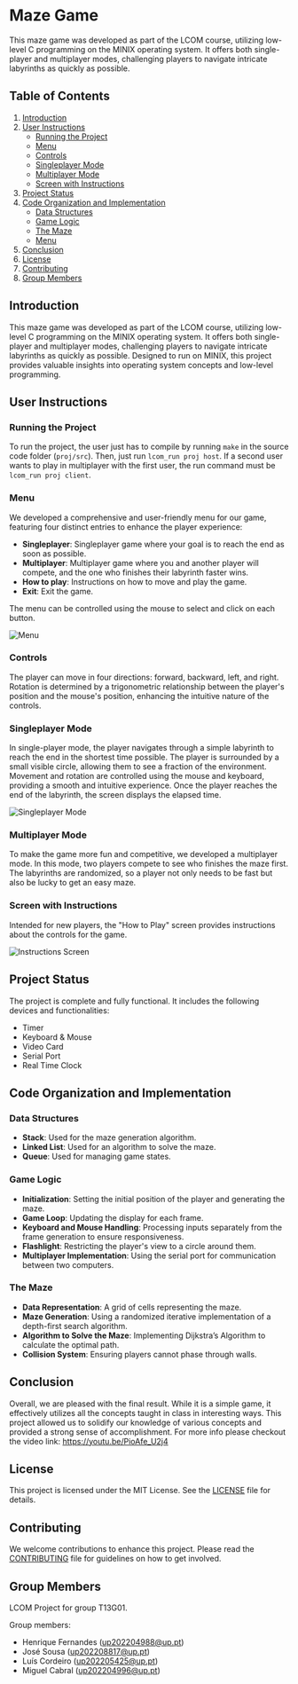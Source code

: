 # Maze Game

This maze game was developed as part of the LCOM course, utilizing low-level C programming on the MINIX operating system. It offers both single-player and multiplayer modes, challenging players to navigate intricate labyrinths as quickly as possible.

## Table of Contents

1. [Introduction](#introduction)
2. [User Instructions](#user-instructions)
    - [Running the Project](#running-the-project)
    - [Menu](#menu)
    - [Controls](#controls)
    - [Singleplayer Mode](#singleplayer-mode)
    - [Multiplayer Mode](#multiplayer-mode)
    - [Screen with Instructions](#screen-with-instructions)
3. [Project Status](#project-status)
4. [Code Organization and Implementation](#code-organization-and-implementation)
    - [Data Structures](#data-structures)
    - [Game Logic](#game-logic)
    - [The Maze](#the-maze)
    - [Menu](#menu-1)
5. [Conclusion](#conclusion)
6. [License](#license)
7. [Contributing](#contributing)
8. [Group Members](#group-members)

## Introduction

This maze game was developed as part of the LCOM course, utilizing low-level C programming on the MINIX operating system. It offers both single-player and multiplayer modes, challenging players to navigate intricate labyrinths as quickly as possible. Designed to run on MINIX, this project provides valuable insights into operating system concepts and low-level programming.



## User Instructions

### Running the Project

To run the project, the user just has to compile by running `make` in the source code folder (`proj/src`). Then, just run `lcom_run proj host`. If a second user wants to play in multiplayer with the first user, the run command must be `lcom_run proj client`.

### Menu

We developed a comprehensive and user-friendly menu for our game, featuring four distinct entries to enhance the player experience:
- **Singleplayer**: Singleplayer game where your goal is to reach the end as soon as possible.
- **Multiplayer**: Multiplayer game where you and another player will compete, and the one who finishes their labyrinth faster wins.
- **How to play**: Instructions on how to move and play the game.
- **Exit**: Exit the game.

The menu can be controlled using the mouse to select and click on each button.

![Menu](images/menu.png)
### Controls

The player can move in four directions: forward, backward, left, and right. Rotation is determined by a trigonometric relationship between the player's position and the mouse's position, enhancing the intuitive nature of the controls.

### Singleplayer Mode

In single-player mode, the player navigates through a simple labyrinth to reach the end in the shortest time possible. The player is surrounded by a small visible circle, allowing them to see a fraction of the environment. Movement and rotation are controlled using the mouse and keyboard, providing a smooth and intuitive experience. Once the player reaches the end of the labyrinth, the screen displays the elapsed time.

![Singleplayer Mode](images/Single.png)

### Multiplayer Mode

To make the game more fun and competitive, we developed a multiplayer mode. In this mode, two players compete to see who finishes the maze first. The labyrinths are randomized, so a player not only needs to be fast but also be lucky to get an easy maze.

### Screen with Instructions

Intended for new players, the "How to Play" screen provides instructions about the controls for the game.

![Instructions Screen](images/instructions.png)

## Project Status

The project is complete and fully functional. It includes the following devices and functionalities:
- Timer
- Keyboard & Mouse
- Video Card
- Serial Port
- Real Time Clock

## Code Organization and Implementation

### Data Structures

- **Stack**: Used for the maze generation algorithm.
- **Linked List**: Used for an algorithm to solve the maze.
- **Queue**: Used for managing game states.

### Game Logic

- **Initialization**: Setting the initial position of the player and generating the maze.
- **Game Loop**: Updating the display for each frame.
- **Keyboard and Mouse Handling**: Processing inputs separately from the frame generation to ensure responsiveness.
- **Flashlight**: Restricting the player's view to a circle around them.
- **Multiplayer Implementation**: Using the serial port for communication between two computers.

### The Maze

- **Data Representation**: A grid of cells representing the maze.
- **Maze Generation**: Using a randomized iterative implementation of a depth-first search algorithm.
- **Algorithm to Solve the Maze**: Implementing Dijkstra’s Algorithm to calculate the optimal path.
- **Collision System**: Ensuring players cannot phase through walls.


## Conclusion

Overall, we are pleased with the final result. While it is a simple game, it effectively utilizes all the concepts taught in class in interesting ways. This project allowed us to solidify our knowledge of various concepts and provided a strong sense of accomplishment.
For more info please checkout the video link: https://youtu.be/PioAfe_U2j4

## License

This project is licensed under the MIT License. See the [LICENSE](LICENSE) file for details.

## Contributing

We welcome contributions to enhance this project. Please read the [CONTRIBUTING](CONTRIBUTING.md) file for guidelines on how to get involved.

## Group Members

LCOM Project for group T13G01.

Group members:
- Henrique Fernandes (up202204988@up.pt)
- José Sousa (up202208817@up.pt)
- Luís Cordeiro (up202205425@up.pt)
- Miguel Cabral (up202204996@up.pt)


